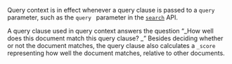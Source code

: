 Query context is in effect whenever a query clause is passed to a `query ` parameter, such as the `query ` parameter in the [`search`](https://www.elastic.co/guide/en/elasticsearch/reference/current/search-request-query.html) API.



 A query clause used in query context answers the question “_How well does this document match this query clause? _” Besides deciding whether or not the document matches, the query clause also calculates a `_score` representing how well the document matches, relative to other documents.

